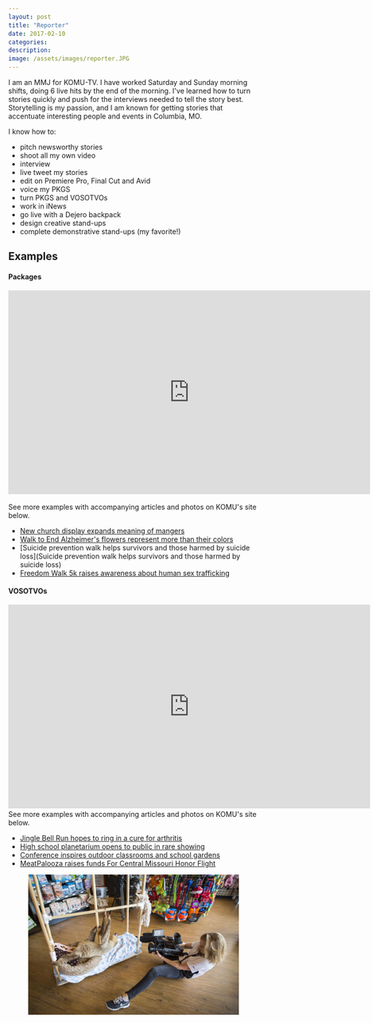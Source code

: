 ```yaml
---
layout: post
title: "Reporter"
date: 2017-02-10
categories:
description:
image: /assets/images/reporter.JPG
---
```

I am an MMJ for KOMU-TV. I have worked Saturday and Sunday morning shifts, doing 6 live hits by the end of the morning. I've learned how to turn stories quickly and push for the interviews needed to tell the story best. Storytelling is my passion, and I am known for getting stories that accentuate interesting people and events in Columbia, MO.

I know how to:
* pitch newsworthy stories
* shoot all my own video
* interview
* live tweet my stories
* edit on Premiere Pro, Final Cut and Avid
* voice my PKGS
* turn PKGS and VOSOTVOs
* work in iNews
* go live with a Dejero backpack
* design creative stand-ups
* complete demonstrative stand-ups (my favorite!)

## Examples
<h4>Packages</h4>

<iframe src="https://www.komu.com/videoplayer/iframe_jw.cfm?video_id=48676" height="410" width="728" frameBorder="0" scrolling="auto" ></iframe>

See more examples with accompanying articles and photos on KOMU's site below.
* [New church display expands meaning of mangers](https://www.komu.com/news/new-church-display-expands-meaning-of-mangers)
* [Walk to End Alzheimer's flowers represent more than their colors](https://www.komu.com/news/walk-to-end-alzheimer-s-flowers-represent-more-than-their-colors)
* [Suicide prevention walk helps survivors and those harmed by suicide loss](Suicide prevention walk helps survivors and those harmed by suicide loss)
* [Freedom Walk 5k raises awareness about human sex trafficking](https://www.komu.com/news/freedom-walk-5k-raises-awareness-about-human-sex-trafficking)

<h4>VOSOTVOs</h4>
<iframe src="https://www.komu.com/videoplayer/iframe_jw.cfm?video_id=48835" height="410" width="728" frameBorder="0" scrolling="auto" ></iframe>
See more examples with accompanying articles and photos on KOMU's site below.

* [Jingle Bell Run hopes to ring in a cure for arthritis](https://www.komu.com/news/jingle-bell-run-hopes-to-ring-in-a-cure-for-arthritis)
* [High school planetarium opens to public in rare showing](https://www.komu.com/news/high-school-planetarium-opens-to-public-in-rare-showing)
* [Conference inspires outdoor classrooms and school gardens](https://www.komu.com/news/conference-inspires-outdoor-classrooms-and-school-gardens)
* [MeatPalooza raises funds For Central Missouri Honor Flight](https://www.komu.com/news/meatpalooza-raises-funds-for-central-missouri-honor-flight)

<figure class="large-img">
  <img src="/assets/images/ground.JPG" alt="Placeholder"/>
</figure>
